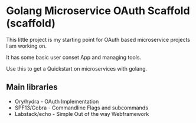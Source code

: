 # Golang Microservice OAuth Scaffold (scaffold)

This little project is my starting point for OAuth based microservice projects I am working on. 

It has some basic user conset App and managing tools.

Use this to get a Quickstart on microservices with golang.

## Main libraries
* Ory/hydra - OAuth Implementation
* SPF13/Cobra - Commandline Flags and subcommands
* Labstack/echo - Simple Out of the way Webframework

